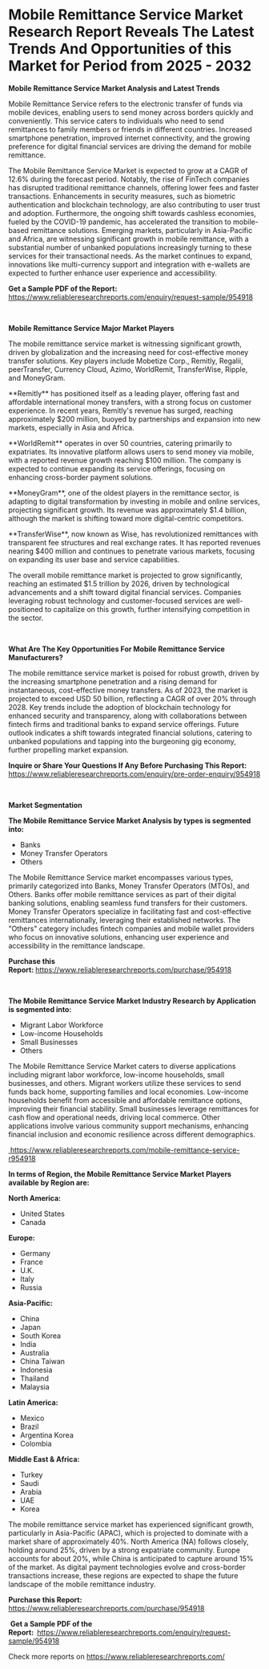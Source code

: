 <p><h1>Mobile Remittance Service Market Research Report Reveals The Latest Trends And Opportunities of this Market for Period from 2025 - 2032</h1></p><p><strong>Mobile Remittance Service Market Analysis and Latest Trends</strong></p>
<p><p>Mobile Remittance Service refers to the electronic transfer of funds via mobile devices, enabling users to send money across borders quickly and conveniently. This service caters to individuals who need to send remittances to family members or friends in different countries. Increased smartphone penetration, improved internet connectivity, and the growing preference for digital financial services are driving the demand for mobile remittance.</p><p>The Mobile Remittance Service Market is expected to grow at a CAGR of 12.6% during the forecast period. Notably, the rise of FinTech companies has disrupted traditional remittance channels, offering lower fees and faster transactions. Enhancements in security measures, such as biometric authentication and blockchain technology, are also contributing to user trust and adoption. Furthermore, the ongoing shift towards cashless economies, fueled by the COVID-19 pandemic, has accelerated the transition to mobile-based remittance solutions. Emerging markets, particularly in Asia-Pacific and Africa, are witnessing significant growth in mobile remittance, with a substantial number of unbanked populations increasingly turning to these services for their transactional needs. As the market continues to expand, innovations like multi-currency support and integration with e-wallets are expected to further enhance user experience and accessibility.</p></p>
<p><strong>Get a Sample PDF of the Report:&nbsp;</strong> <a href="https://www.reliableresearchreports.com/enquiry/request-sample/954918?utm_campaign=3090&utm_medium=2&utm_source=Github&utm_content=ia&utm_term=07032025&utm_id=mobile-remittance-service">https://www.reliableresearchreports.com/enquiry/request-sample/954918</a></p>
<p>&nbsp;</p>
<p><strong>Mobile Remittance Service Major Market Players</strong></p>
<p><p>The mobile remittance service market is witnessing significant growth, driven by globalization and the increasing need for cost-effective money transfer solutions. Key players include Mobetize Corp., Remitly, Regalii, peerTransfer, Currency Cloud, Azimo, WorldRemit, TransferWise, Ripple, and MoneyGram.</p><p>**Remitly** has positioned itself as a leading player, offering fast and affordable international money transfers, with a strong focus on customer experience. In recent years, Remitly's revenue has surged, reaching approximately $200 million, buoyed by partnerships and expansion into new markets, especially in Asia and Africa.</p><p>**WorldRemit** operates in over 50 countries, catering primarily to expatriates. Its innovative platform allows users to send money via mobile, with a reported revenue growth reaching $100 million. The company is expected to continue expanding its service offerings, focusing on enhancing cross-border payment solutions.</p><p>**MoneyGram**, one of the oldest players in the remittance sector, is adapting to digital transformation by investing in mobile and online services, projecting significant growth. Its revenue was approximately $1.4 billion, although the market is shifting toward more digital-centric competitors.</p><p>**TransferWise**, now known as Wise, has revolutionized remittances with transparent fee structures and real exchange rates. It has reported revenues nearing $400 million and continues to penetrate various markets, focusing on expanding its user base and service capabilities.</p><p>The overall mobile remittance market is projected to grow significantly, reaching an estimated $1.5 trillion by 2026, driven by technological advancements and a shift toward digital financial services. Companies leveraging robust technology and customer-focused services are well-positioned to capitalize on this growth, further intensifying competition in the sector.</p></p>
<p>&nbsp;</p>
<p><strong>What Are The Key Opportunities For Mobile Remittance Service Manufacturers?</strong></p>
<p><p>The mobile remittance service market is poised for robust growth, driven by the increasing smartphone penetration and a rising demand for instantaneous, cost-effective money transfers. As of 2023, the market is projected to exceed USD 50 billion, reflecting a CAGR of over 20% through 2028. Key trends include the adoption of blockchain technology for enhanced security and transparency, along with collaborations between fintech firms and traditional banks to expand service offerings. Future outlook indicates a shift towards integrated financial solutions, catering to unbanked populations and tapping into the burgeoning gig economy, further propelling market expansion.</p></p>
<p><strong>Inquire or Share Your Questions If Any Before Purchasing This Report:</strong> <a href="https://www.reliableresearchreports.com/enquiry/pre-order-enquiry/954918?utm_campaign=3090&utm_medium=2&utm_source=Github&utm_content=ia&utm_term=07032025&utm_id=mobile-remittance-service">https://www.reliableresearchreports.com/enquiry/pre-order-enquiry/954918</a></p>
<p>&nbsp;</p>
<p><strong>Market Segmentation</strong></p>
<p><strong>The Mobile Remittance Service Market Analysis by types is segmented into:</strong></p>
<p><ul><li>Banks</li><li>Money Transfer Operators</li><li>Others</li></ul></p>
<p><p>The Mobile Remittance Service market encompasses various types, primarily categorized into Banks, Money Transfer Operators (MTOs), and Others. Banks offer mobile remittance services as part of their digital banking solutions, enabling seamless fund transfers for their customers. Money Transfer Operators specialize in facilitating fast and cost-effective remittances internationally, leveraging their established networks. The "Others" category includes fintech companies and mobile wallet providers who focus on innovative solutions, enhancing user experience and accessibility in the remittance landscape.</p></p>
<p><strong>Purchase this Report:&nbsp;</strong><a href="https://www.reliableresearchreports.com/purchase/954918?utm_campaign=3090&utm_medium=2&utm_source=Github&utm_content=ia&utm_term=07032025&utm_id=mobile-remittance-service">https://www.reliableresearchreports.com/purchase/954918</a></p>
<p>&nbsp;</p>
<p><strong>The Mobile Remittance Service Market Industry Research by Application is segmented into:</strong></p>
<p><ul><li>Migrant Labor Workforce</li><li>Low-income Households</li><li>Small Businesses</li><li>Others</li></ul></p>
<p><p>The Mobile Remittance Service Market caters to diverse applications including migrant labor workforce, low-income households, small businesses, and others. Migrant workers utilize these services to send funds back home, supporting families and local economies. Low-income households benefit from accessible and affordable remittance options, improving their financial stability. Small businesses leverage remittances for cash flow and operational needs, driving local commerce. Other applications involve various community support mechanisms, enhancing financial inclusion and economic resilience across different demographics.</p></p>
<p><a href="https://www.reliableresearchreports.com/mobile-remittance-service-r954918?utm_campaign=3090&utm_medium=2&utm_source=Github&utm_content=ia&utm_term=07032025&utm_id=mobile-remittance-service">&nbsp;https://www.reliableresearchreports.com/mobile-remittance-service-r954918</a></p>
<p><strong>In terms of Region, the Mobile Remittance Service Market Players available by Region are:</strong></p>
<p>
    <p> <strong> North America: </strong>
        <ul>
            <li>United States</li>
            <li>Canada</li>
        </ul>
        </p> 
    <p> <strong> Europe: </strong>
        <ul>
            <li>Germany</li>
            <li>France</li>
            <li>U.K.</li>
            <li>Italy</li>
            <li>Russia</li>
        </ul>
        </p> 
    <p> <strong> Asia-Pacific: </strong>
        <ul>
            <li>China</li>
            <li>Japan</li>
            <li>South Korea</li>
            <li>India</li>
            <li>Australia</li>
            <li>China Taiwan</li>
            <li>Indonesia</li>
            <li>Thailand</li>
            <li>Malaysia</li>
        </ul>
        </p> 
    <p> <strong> Latin America: </strong>
        <ul>
            <li>Mexico</li>
            <li>Brazil</li>
            <li>Argentina Korea</li>
            <li>Colombia</li>
        </ul>
        </p> 
    <p> <strong> Middle East & Africa: </strong>
        <ul>
            <li>Turkey</li>
            <li>Saudi</li>
            <li>Arabia</li>
            <li>UAE</li>
            <li>Korea</li>
        </ul>
    </p>
    </p>
<p><p>The mobile remittance service market has experienced significant growth, particularly in Asia-Pacific (APAC), which is projected to dominate with a market share of approximately 40%. North America (NA) follows closely, holding around 25%, driven by a strong expatriate community. Europe accounts for about 20%, while China is anticipated to capture around 15% of the market. As digital payment technologies evolve and cross-border transactions increase, these regions are expected to shape the future landscape of the mobile remittance industry.</p></p>
<p><strong>Purchase this Report: </strong><a href="https://www.reliableresearchreports.com/purchase/954918?utm_campaign=3090&utm_medium=2&utm_source=Github&utm_content=ia&utm_term=07032025&utm_id=mobile-remittance-service">https://www.reliableresearchreports.com/purchase/954918</a></p>
<p>&nbsp;<strong>Get a Sample PDF of the Report:&nbsp;&nbsp;</strong><a href="https://www.reliableresearchreports.com/enquiry/request-sample/954918?utm_campaign=3090&utm_medium=2&utm_source=Github&utm_content=ia&utm_term=07032025&utm_id=mobile-remittance-service">https://www.reliableresearchreports.com/enquiry/request-sample/954918</a></p>
<p><strong></strong></p>
<p>Check more reports on <a href="https://www.reliableresearchreports.com/?utm_campaign=3090&utm_medium=2&utm_source=Github&utm_content=ia&utm_term=07032025&utm_id=mobile-remittance-service">https://www.reliableresearchreports.com/</a></p>